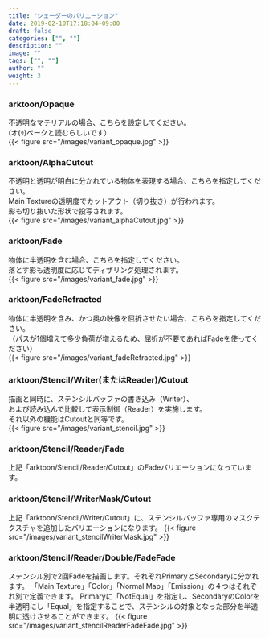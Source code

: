 ```yaml
---
title: "シェーダーのバリエーション"
date: 2019-02-10T17:18:04+09:00
draft: false
categories: ["", ""]
description: ""
image: ""
tags: ["", ""]
author: ""
weight: 3
---
```


### arktoon/Opaque  
不透明なマテリアルの場合、こちらを設定してください。  
(オ(ｩ)ペークと読むらしいです）  
{{< figure src="/images/variant_opaque.jpg" >}}
### arktoon/AlphaCutout  
不透明と透明が明白に分かれている物体を表現する場合、こちらを指定してください。  
Main Textureの透明度でカットアウト（切り抜き）が行われます。  
影も切り抜いた形状で投写されます。  
{{< figure src="/images/variant_alphaCutout.jpg" >}}
### arktoon/Fade  
物体に半透明を含む場合、こちらを指定してください。  
落とす影も透明度に応じてディザリング処理されます。  
{{< figure src="/images/variant_fade.jpg" >}}
### arktoon/FadeRefracted  
物体に半透明を含み、かつ奥の映像を屈折させたい場合、こちらを指定してください。  
（パスが1個増えて多少負荷が増えるため、屈折が不要であればFadeを使ってください）  
{{< figure src="/images/variant_fadeRefracted.jpg" >}}
### arktoon/Stencil/Writer(またはReader)/Cutout
描画と同時に、ステンシルバッファの書き込み（Writer）、  
および読み込んで比較して表示制御（Reader）を実施します。  
それ以外の機能はCutoutと同等です。  
{{< figure src="/images/variant_stencil.jpg" >}}
### arktoon/Stencil/Reader/Fade
上記「arktoon/Stencil/Reader/Cutout」のFadeバリエーションになっています。
### arktoon/Stencil/WriterMask/Cutout
上記「arktoon/Stencil/Writer/Cutout」に、ステンシルバッファ専用のマスクテクスチャを追加したバリエーションになります。
{{< figure src="/images/variant_stencilWriterMask.jpg" >}}
### arktoon/Stencil/Reader/Double/FadeFade
ステンシル別で2回Fadeを描画します。それぞれPrimaryとSecondaryに分かれます。
「Main Texture」「Color」「Normal Map」「Emission」の４つはそれぞれ別で定義できます。
Primaryに「NotEqual」を指定し、SecondaryのColorを半透明にし「Equal」を指定することで、ステンシルの対象となった部分を半透明に透けさせることができます。
{{< figure src="/images/variant_stencilReaderFadeFade.jpg" >}}
